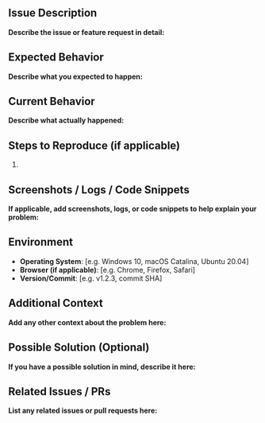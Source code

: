 ## Issue Description

**Describe the issue or feature request in detail:**

## Expected Behavior

**Describe what you expected to happen:**

## Current Behavior

**Describe what actually happened:**

## Steps to Reproduce (if applicable)

1.

## Screenshots / Logs / Code Snippets

**If applicable, add screenshots, logs, or code snippets to help explain your problem:**

## Environment

- **Operating System**: [e.g. Windows 10, macOS Catalina, Ubuntu 20.04]
- **Browser (if applicable)**: [e.g. Chrome, Firefox, Safari]
- **Version/Commit**: [e.g. v1.2.3, commit SHA]

## Additional Context

**Add any other context about the problem here:**

## Possible Solution (Optional)

**If you have a possible solution in mind, describe it here:**

## Related Issues / PRs

**List any related issues or pull requests here:**
